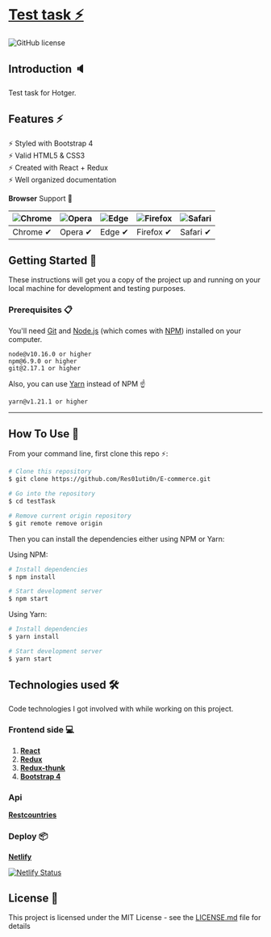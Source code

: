 # [Test task ⚡️](https://hotger-test-task.netlify.app/) 
![GitHub license](https://img.shields.io/badge/license-MIT-blue.svg)

## Introduction 🔈

Test task for Hotger.


## Features ⚡️
⚡️ Styled with Bootstrap 4\
⚡️ Valid HTML5 & CSS3\
⚡️ Created with React + Redux\
⚡️ Well organized documentation

**Browser** Support 🎉

![Chrome](https://raw.github.com/alrra/browser-logos/master/src/chrome/chrome_48x48.png) | ![Opera](https://raw.github.com/alrra/browser-logos/master/src/opera/opera_48x48.png) | ![Edge](https://raw.github.com/alrra/browser-logos/master/src/edge/edge_48x48.png) | ![Firefox](https://raw.github.com/alrra/browser-logos/master/src/firefox/firefox_48x48.png) | ![Safari](https://raw.github.com/alrra/browser-logos/master/src/safari/safari_48x48.png)
---- | --- | --- | --- | --- |
Chrome ✔ | Opera ✔ | Edge ✔ | Firefox ✔  | Safari ✔

## Getting Started 🚀

These instructions will get you a copy of the project up and running on your local machine for development and testing purposes.

### Prerequisites 📋

You'll need [Git](https://git-scm.com) and [Node.js](https://nodejs.org/en/download/) (which comes with [NPM](http://npmjs.com)) installed on your computer.

```
node@v10.16.0 or higher
npm@6.9.0 or higher
git@2.17.1 or higher
```

Also, you can use [Yarn](https://yarnpkg.com/) instead of NPM ☝️

```
yarn@v1.21.1 or higher
```

---

## How To Use 🔧

From your command line, first clone this repo ⚡️:

```bash
# Clone this repository
$ git clone https://github.com/Res01uti0n/E-commerce.git

# Go into the repository
$ cd testTask

# Remove current origin repository
$ git remote remove origin
```

Then you can install the dependencies either using NPM or Yarn:

Using NPM:
```bash
# Install dependencies
$ npm install

# Start development server
$ npm start
```
Using Yarn:
```bash
# Install dependencies
$ yarn install

# Start development server
$ yarn start
```

## Technologies used 🛠️

Code technologies I got involved with while working on this project.

### Frontend side 💻

1. [**React**](https://ru.reactjs.org/)
1. [**Redux**](https://redux.js.org/)
1. [**Redux-thunk**](https://github.com/reduxjs/redux-thunk)
1. [**Bootstrap 4**](https://bootstrap-4.ru/)

### Api

[**Restcountries**](https://restcountries.eu/#api-endpoints-name)

### Deploy 📦

[**Netlify**](https://dashboard.heroku.com/apps)

[![Netlify Status](https://api.netlify.com/api/v1/badges/9ee80b81-eda5-4874-a939-1ee164ea0fda/deploy-status)](https://app.netlify.com/sites/test-task-hotger/deploys)


## License 📄

This project is licensed under the MIT License - see the [LICENSE.md](LICENSE.md) file for details
